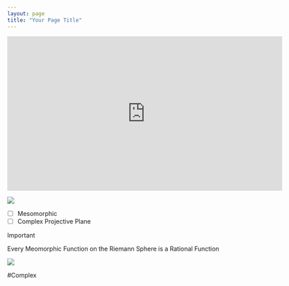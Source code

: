 ```yaml
---
layout: page
title: "Your Page Title"
---
```


<iframe width="633" height="356" src="https://www.youtube.com/embed/5RHSS-zMaAQ" title="The shocking connection between complex numbers and geometry." frameborder="0" allow="accelerometer; autoplay; clipboard-write; encrypted-media; gyroscope; picture-in-picture; web-share" referrerpolicy="strict-origin-when-cross-origin" allowfullscreen></iframe>


![](https://i.imgur.com/djVzS3j.png)

- [ ] Mesomorphic
- [ ] Complex Projective Plane

>[!important] 
> Every Meomorphic Function on the Riemann Sphere is a Rational Function

![](https://i.imgur.com/1dcGrk2.png)

#Complex